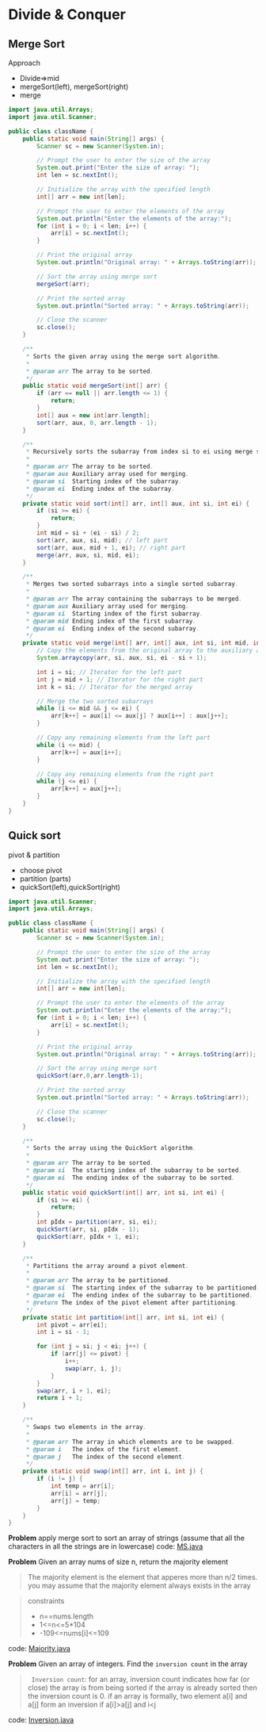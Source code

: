 # Divide & Conquer

## Merge Sort

Approach

- Divide=>mid
- mergeSort(left), mergeSort(right)
- merge

```java
import java.util.Arrays;
import java.util.Scanner;

public class className {
    public static void main(String[] args) {
        Scanner sc = new Scanner(System.in);

        // Prompt the user to enter the size of the array
        System.out.print("Enter the size of array: ");
        int len = sc.nextInt();

        // Initialize the array with the specified length
        int[] arr = new int[len];

        // Prompt the user to enter the elements of the array
        System.out.println("Enter the elements of the array:");
        for (int i = 0; i < len; i++) {
            arr[i] = sc.nextInt();
        }

        // Print the original array
        System.out.println("Original array: " + Arrays.toString(arr));

        // Sort the array using merge sort
        mergeSort(arr);

        // Print the sorted array
        System.out.println("Sorted array: " + Arrays.toString(arr));

        // Close the scanner
        sc.close();
    }

    /**
     * Sorts the given array using the merge sort algorithm.
     *
     * @param arr The array to be sorted.
     */
    public static void mergeSort(int[] arr) {
        if (arr == null || arr.length <= 1) {
            return;
        }
        int[] aux = new int[arr.length];
        sort(arr, aux, 0, arr.length - 1);
    }

    /**
     * Recursively sorts the subarray from index si to ei using merge sort.
     *
     * @param arr The array to be sorted.
     * @param aux Auxiliary array used for merging.
     * @param si  Starting index of the subarray.
     * @param ei  Ending index of the subarray.
     */
    private static void sort(int[] arr, int[] aux, int si, int ei) {
        if (si >= ei) {
            return;
        }
        int mid = si + (ei - si) / 2;
        sort(arr, aux, si, mid); // left part
        sort(arr, aux, mid + 1, ei); // right part
        merge(arr, aux, si, mid, ei);
    }

    /**
     * Merges two sorted subarrays into a single sorted subarray.
     *
     * @param arr The array containing the subarrays to be merged.
     * @param aux Auxiliary array used for merging.
     * @param si  Starting index of the first subarray.
     * @param mid Ending index of the first subarray.
     * @param ei  Ending index of the second subarray.
     */
    private static void merge(int[] arr, int[] aux, int si, int mid, int ei) {
        // Copy the elements from the original array to the auxiliary array
        System.arraycopy(arr, si, aux, si, ei - si + 1);

        int i = si; // Iterator for the left part
        int j = mid + 1; // Iterator for the right part
        int k = si; // Iterator for the merged array

        // Merge the two sorted subarrays
        while (i <= mid && j <= ei) {
            arr[k++] = aux[i] <= aux[j] ? aux[i++] : aux[j++];
        }

        // Copy any remaining elements from the left part
        while (i <= mid) {
            arr[k++] = aux[i++];
        }

        // Copy any remaining elements from the right part
        while (j <= ei) {
            arr[k++] = aux[j++];
        }
    }
}

```

## Quick sort

pivot & partition

- choose pivot
- partition (parts)
- quickSort(left),quickSort(right)

```java
import java.util.Scanner;
import java.util.Arrays;

public class className {
    public static void main(String[] args) {
        Scanner sc = new Scanner(System.in);

        // Prompt the user to enter the size of the array
        System.out.print("Enter the size of array: ");
        int len = sc.nextInt();

        // Initialize the array with the specified length
        int[] arr = new int[len];

        // Prompt the user to enter the elements of the array
        System.out.println("Enter the elements of the array:");
        for (int i = 0; i < len; i++) {
            arr[i] = sc.nextInt();
        }

        // Print the original array
        System.out.println("Original array: " + Arrays.toString(arr));

        // Sort the array using merge sort
        quickSort(arr,0,arr.length-1);

        // Print the sorted array
        System.out.println("Sorted array: " + Arrays.toString(arr));

        // Close the scanner
        sc.close();
    }

    /**
     * Sorts the array using the QuickSort algorithm.
     *
     * @param arr The array to be sorted.
     * @param si  The starting index of the subarray to be sorted.
     * @param ei  The ending index of the subarray to be sorted.
     */
    public static void quickSort(int[] arr, int si, int ei) {
        if (si >= ei) {
            return;
        }
        int pIdx = partition(arr, si, ei);
        quickSort(arr, si, pIdx - 1);
        quickSort(arr, pIdx + 1, ei);
    }

    /**
     * Partitions the array around a pivot element.
     *
     * @param arr The array to be partitioned.
     * @param si  The starting index of the subarray to be partitioned.
     * @param ei  The ending index of the subarray to be partitioned.
     * @return The index of the pivot element after partitioning.
     */
    private static int partition(int[] arr, int si, int ei) {
        int pivot = arr[ei];
        int i = si - 1;

        for (int j = si; j < ei; j++) {
            if (arr[j] <= pivot) {
                i++;
                swap(arr, i, j);
            }
        }
        swap(arr, i + 1, ei);
        return i + 1;
    }

    /**
     * Swaps two elements in the array.
     *
     * @param arr The array in which elements are to be swapped.
     * @param i   The index of the first element.
     * @param j   The index of the second element.
     */
    private static void swap(int[] arr, int i, int j) {
        if (i != j) {
            int temp = arr[i];
            arr[i] = arr[j];
            arr[j] = temp;
        }
    }
}

```

**Problem** apply merge sort to sort an array of strings (assume that all the characters in all the strings are in lowercase)
code: [MS.java](../../src/Algorithms/DAC/MS.java)

**Problem** Given an array nums of size n, return the majority element

> The majority element is the element that apperes more than n/2 times. you may assume that the majority element always exists in the array

> constraints
>
> - n==nums.length
> - 1<=n<=5\*104
> - -109<=nums[i]<=109

code: [Majority.java](../../src/Algorithms/DAC/Majority.java)

**Problem** Given an array of integers. Find the `inversion count` in the array

> ` Inversion count`: for an array, inversion count indicates how far (or close) the array is from being sorted if the array is already sorted then the inversion count is 0. if an array is formally, two element a[i] and a[j] form an inversion if a[i]>a[j] and i<j

code: [Inversion.java](../../src/Algorithms/DAC/Inversion.java)